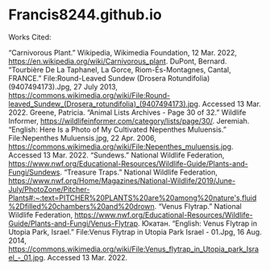 # Francis8244.github.io
Works Cited:

“Carnivorous Plant.” Wikipedia, Wikimedia Foundation, 12 Mar. 2022, https://en.wikipedia.org/wiki/Carnivorous_plant. 
DuPont, Bernard. “Tourbière De La Taphanel, La Gorce, Riom-És-Montagnes, Cantal, FRANCE.” File:Round-Leaved Sundew (Drosera Rotundifolia) (9407494173).Jpg, 27 July 2013, https://commons.wikimedia.org/wiki/File:Round-leaved_Sundew_(Drosera_rotundifolia)_(9407494173).jpg. Accessed 13 Mar. 2022. 
Greene, Patricia. “Animal Lists Archives - Page 30 of 32.” Wildlife Informer, https://wildlifeinformer.com/category/lists/page/30/. 
Jeremiah. “English: Here Is a Photo of My Cultivated Nepenthes Muluensis.” File:Nepenthes Muluensis.jpg, 22 Apr. 2006, https://commons.wikimedia.org/wiki/File:Nepenthes_muluensis.jpg. Accessed 13 Mar. 2022. 
“Sundews.” National Wildlife Federation, https://www.nwf.org/Educational-Resources/Wildlife-Guide/Plants-and-Fungi/Sundews. 
“Treasure Traps.” National Wildlife Federation, https://www.nwf.org/Home/Magazines/National-Wildlife/2019/June-July/PhotoZone/Pitcher-Plants#:~:text=PITCHER%20PLANTS%20are%20among%20nature's,fluid%2Dfilled%20chambers%20and%20drown. 
“Venus Flytrap.” National Wildlife Federation, https://www.nwf.org/Educational-Resources/Wildlife-Guide/Plants-and-Fungi/Venus-Flytrap. 
Юкатан. “English: Venus Flytrap in Utopia Park, Israel.” File:Venus Flytrap in Utopia Park Israel - 01.Jpg, 16 Aug. 2014, https://commons.wikimedia.org/wiki/File:Venus_flytrap_in_Utopia_park_Israel_-_01.jpg. Accessed 13 Mar. 2022. 
